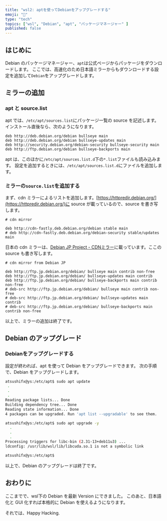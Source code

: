 ```yaml
---
title: "wsl2: aptを使ってDebianをアップグレードする"
emoji: "🐧"
type: "tech"
topics: ["wsl", "Debian", "apt", "パッケージマネージャー" ]
published: false
---
```


## はじめに

Debian のパッケージマネージャー、`apt`は公式ページからパッケージをダウンロードします。
ここでは、高速化のため日本語ミラーからもダウンロードする設定を追加して`Debian`をアップグレードします。

## ミラーの追加

### apt と source.list

apt では、`/etc/apt/sources.list`にパッケージ一覧の source を記述します。
インストール直後なら、次のようになります。

  ``` /etc/apt/sources.list
  deb http://deb.debian.org/debian bullseye main
  deb http://deb.debian.org/debian bullseye-updates main
  deb http://security.debian.org/debian-security bullseye-security main
  deb http://ftp.debian.org/debian bullseye-backports main
  
  ```

apt は、このほかに`/etc/apt/sources.list.d`下の`*.list`ファイルも読み込みます。
設定を追加するときには、`/etc/apt/sources.list.d`にファイルを追加します。

### ミラーの`source.list`を追加する

まず、cdn ミラーによるリストを追加します。[https://httpredir.debian.org/](https://httpredir.debian.org/)に source が載っているので、source を書き写します。

  ``` /etc/apt/sources.list.d/cdn.list]
  # cdn mirror
  
  deb http://cdn-fastly.deb.debian.org/debian stable main
  # deb http://cdn-fastly.deb.debian.org/debian-security stable/updates main  
  ```

日本の cdn ミラーは、[Debian JP Project - CDNミラー](https://www.debian.or.jp/community/push-mirror.html)に載っています。ここの source も書き写します。

  ```  /etc/apt/sources.list.d/ja-jp.list
  # cdn mirror from Debian JP

  deb http://ftp.jp.debian.org/debian/ bullseye main contrib non-free
  deb http://ftp.jp.debian.org/debian/ bullseye-updates main contrib
  deb http://ftp.jp.debian.org/debian/ bullseye-backports main contrib non-free
  # deb-src http://ftp.jp.debian.org/debian/ bullseye main contrib non-free
  # deb-src http://ftp.jp.debian.org/debian/ bullseye-updates main contrib
  # deb-src http://ftp.jp.debian.org/debian/ bullseye-backports main contrib non-free

  ```

以上で、ミラーの追加は終了です。

## Debian のアップグレード

### Debianをアップグレードする

設定が終われば、apt を使って Debian をアップグレードできます。
次の手順で、Debian をアップグレードします。

  ``` bash
  atsushifx@ys:/etc/apt$ sudo apt update
   .
   .
   .
  Reading package lists... Done
  Building dependency tree... Done
  Reading state information... Done
  4 packages can be upgraded. Run 'apt list --upgradable' to see them.

  atsushifx@ys:/etc/apt$ sudo apt upgrade -y 
    .
    .
    .
  Processing triggers for libc-bin (2.31-13+deb11u3) ...
  ldconfig: /usr/lib/wsl/lib/libcuda.so.1 is not a symbolic link

  atsushifx@ys:/etc/apt$

  ```

  以上で、Debian のアップグレードは終了です。

## おわりに

ここまでで、wsl下の Debian を最新 Version にできました。
このあと、日本語化と GUI 化すれば本格的に Debian を使えるようになります。

それでは、Happy Hacking.
